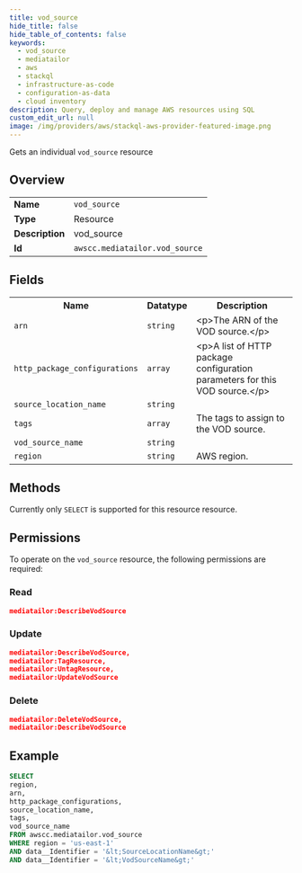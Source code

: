 ```yaml
---
title: vod_source
hide_title: false
hide_table_of_contents: false
keywords:
  - vod_source
  - mediatailor
  - aws
  - stackql
  - infrastructure-as-code
  - configuration-as-data
  - cloud inventory
description: Query, deploy and manage AWS resources using SQL
custom_edit_url: null
image: /img/providers/aws/stackql-aws-provider-featured-image.png
---
```

Gets an individual <code>vod_source</code> resource

## Overview
<table><tbody>
<tr><td><b>Name</b></td><td><code>vod_source</code></td></tr>
<tr><td><b>Type</b></td><td>Resource</td></tr>
<tr><td><b>Description</b></td><td>vod_source</td></tr>
<tr><td><b>Id</b></td><td><code>awscc.mediatailor.vod_source</code></td></tr>
</tbody></table>

## Fields
<table><tbody>
<tr><th>Name</th><th>Datatype</th><th>Description</th></tr>
<tr><td><code>arn</code></td><td><code>string</code></td><td>&lt;p&gt;The ARN of the VOD source.&lt;&#x2F;p&gt;</td></tr>
<tr><td><code>http_package_configurations</code></td><td><code>array</code></td><td>&lt;p&gt;A list of HTTP package configuration parameters for this VOD source.&lt;&#x2F;p&gt;</td></tr>
<tr><td><code>source_location_name</code></td><td><code>string</code></td><td></td></tr>
<tr><td><code>tags</code></td><td><code>array</code></td><td>The tags to assign to the VOD source.</td></tr>
<tr><td><code>vod_source_name</code></td><td><code>string</code></td><td></td></tr>
<tr><td><code>region</code></td><td><code>string</code></td><td>AWS region.</td></tr>

</tbody></table>

## Methods
Currently only <code>SELECT</code> is supported for this resource resource.

## Permissions

To operate on the <code>vod_source</code> resource, the following permissions are required:

### Read
```json
mediatailor:DescribeVodSource
```

### Update
```json
mediatailor:DescribeVodSource,
mediatailor:TagResource,
mediatailor:UntagResource,
mediatailor:UpdateVodSource
```

### Delete
```json
mediatailor:DeleteVodSource,
mediatailor:DescribeVodSource
```


## Example
```sql
SELECT
region,
arn,
http_package_configurations,
source_location_name,
tags,
vod_source_name
FROM awscc.mediatailor.vod_source
WHERE region = 'us-east-1'
AND data__Identifier = '&lt;SourceLocationName&gt;'
AND data__Identifier = '&lt;VodSourceName&gt;'
```
